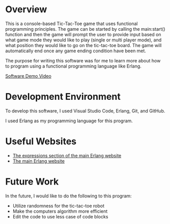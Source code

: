 # Overview

This is a console-based Tic-Tac-Toe game that uses functional programming principles. The game can be started by calling the main:start() function and then the game will prompt the user to provide input based on what game mode they would like to play (single or multi player mode), and what position they would like to go on the tic-tac-toe board. The game will automatically end once any game ending condition have been met.

The purpose for writing this software was for me to learn more about how to program using a functional programming language like Erlang.

[Software Demo Video](https://www.youtube.com/watch?v=co5UuzpVmZI)

# Development Environment

To develop this software, I used Visual Studio Code, Erlang, Git, and GitHub.

I used Erlang as my programming language for this program.

# Useful Websites

* [The expressions section of the main Erlang website](https://www.erlang.org/doc/reference_manual/expressions#receive)
* [The main Erlang website](http:/www.erlang.org)

# Future Work

In the future, I would like to do the following to this program:
* Utilize randomness for the tic-tac-toe robot
* Make the computers algorithm more efficient
* Edit the code to use less case of code blocks